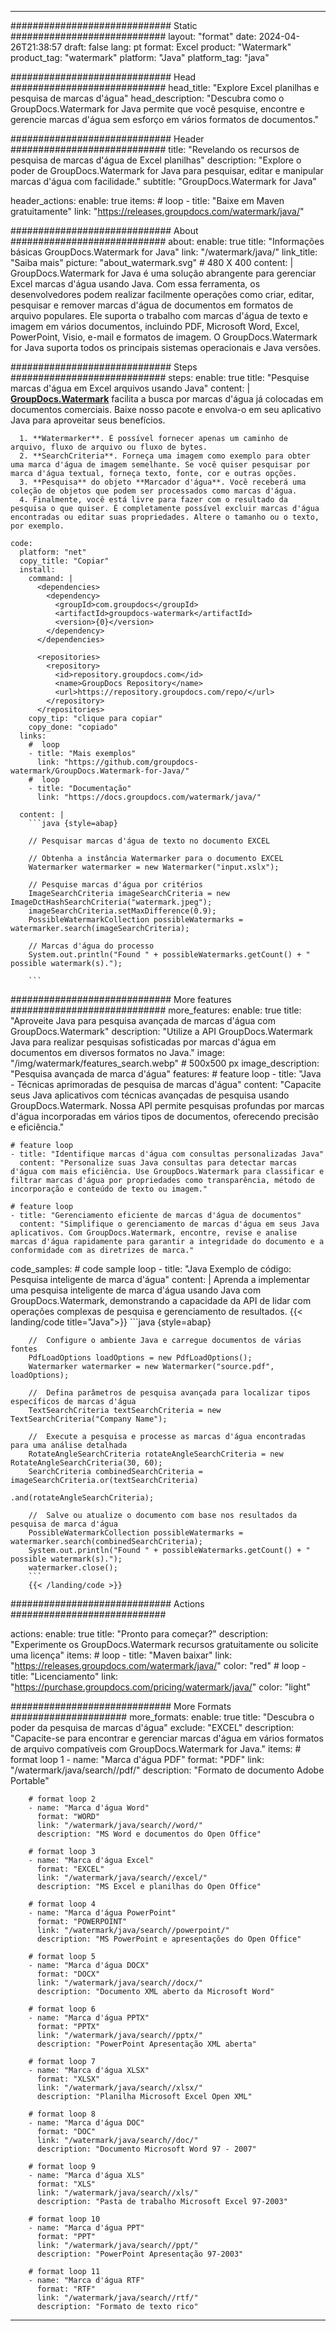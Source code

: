 
---
############################# Static ############################
layout: "format"
date:  2024-04-26T21:38:57
draft: false
lang: pt
format: Excel
product: "Watermark"
product_tag: "watermark"
platform: "Java"
platform_tag: "java"

############################# Head ############################
head_title: "Explore Excel planilhas e pesquisa de marcas d'água"
head_description: "Descubra como o GroupDocs.Watermark for Java permite que você pesquise, encontre e gerencie marcas d'água sem esforço em vários formatos de documentos."

############################# Header ############################
title: "Revelando os recursos de pesquisa de marcas d'água de Excel planilhas" 
description: "Explore o poder de GroupDocs.Watermark for Java para pesquisar, editar e manipular marcas d'água com facilidade."
subtitle: "GroupDocs.Watermark for Java" 

header_actions:
  enable: true
  items:
    #  loop
    - title: "Baixe em Maven gratuitamente"
      link: "https://releases.groupdocs.com/watermark/java/"
      
############################# About ############################
about:
    enable: true
    title: "Informações básicas GroupDocs.Watermark for Java"
    link: "/watermark/java/"
    link_title: "Saiba mais"
    picture: "about_watermark.svg" # 480 X 400
    content: |
       GroupDocs.Watermark for Java é uma solução abrangente para gerenciar Excel marcas d'água usando Java. Com essa ferramenta, os desenvolvedores podem realizar facilmente operações como criar, editar, pesquisar e remover marcas d'água de documentos em formatos de arquivo populares. Ele suporta o trabalho com marcas d'água de texto e imagem em vários documentos, incluindo PDF, Microsoft Word, Excel, PowerPoint, Visio, e-mail e formatos de imagem. O GroupDocs.Watermark for Java suporta todos os principais sistemas operacionais e Java versões.

############################# Steps ############################
steps:
    enable: true
    title: "Pesquise marcas d'água em Excel arquivos usando Java"
    content: |
      **[GroupDocs.Watermark](https://products.groupdocs.com/watermark/java/)** facilita a busca por marcas d'água já colocadas em documentos comerciais. Baixe nosso pacote e envolva-o em seu aplicativo Java para aproveitar seus benefícios.
      
      1. **Watermarker**. É possível fornecer apenas um caminho de arquivo, fluxo de arquivo ou fluxo de bytes.
      2. **SearchCriteria**. Forneça uma imagem como exemplo para obter uma marca d'água de imagem semelhante. Se você quiser pesquisar por marca d'água textual, forneça texto, fonte, cor e outras opções.
      3. **Pesquisa** do objeto **Marcador d'água**. Você receberá uma coleção de objetos que podem ser processados como marcas d'água.
      4. Finalmente, você está livre para fazer com o resultado da pesquisa o que quiser. É completamente possível excluir marcas d'água encontradas ou editar suas propriedades. Altere o tamanho ou o texto, por exemplo.
   
    code:
      platform: "net"
      copy_title: "Copiar"
      install:
        command: |
          <dependencies>
            <dependency>
              <groupId>com.groupdocs</groupId>
              <artifactId>groupdocs-watermark</artifactId>
              <version>{0}</version>
            </dependency>
          </dependencies>

          <repositories>
            <repository>
              <id>repository.groupdocs.com</id>
              <name>GroupDocs Repository</name>
              <url>https://repository.groupdocs.com/repo/</url>
            </repository>
          </repositories>
        copy_tip: "clique para copiar"
        copy_done: "copiado"
      links:
        #  loop
        - title: "Mais exemplos"
          link: "https://github.com/groupdocs-watermark/GroupDocs.Watermark-for-Java/"
        #  loop
        - title: "Documentação"
          link: "https://docs.groupdocs.com/watermark/java/"
          
      content: |
        ```java {style=abap}

        // Pesquisar marcas d'água de texto no documento EXCEL

        // Obtenha a instância Watermarker para o documento EXCEL
        Watermarker watermarker = new Watermarker("input.xslx");

        // Pesquise marcas d'água por critérios
        ImageSearchCriteria imageSearchCriteria = new ImageDctHashSearchCriteria("watermark.jpeg");
        imageSearchCriteria.setMaxDifference(0.9);
        PossibleWatermarkCollection possibleWatermarks = watermarker.search(imageSearchCriteria);

        // Marcas d'água do processo
        System.out.println("Found " + possibleWatermarks.getCount() + " possible watermark(s).");
        
        ```   
        
############################# More features ############################
more_features:
  enable: true
  title: "Aproveite Java para pesquisa avançada de marcas d'água com GroupDocs.Watermark"
  description: "Utilize a API GroupDocs.Watermark Java para realizar pesquisas sofisticadas por marcas d'água em documentos em diversos formatos no Java."
  image: "/img/watermark/features_search.webp" # 500x500 px
  image_description: "Pesquisa avançada de marca d'água"
  features:
    # feature loop
    - title: "Java - Técnicas aprimoradas de pesquisa de marcas d'água"
      content: "Capacite seus Java aplicativos com técnicas avançadas de pesquisa usando GroupDocs.Watermark. Nossa API permite pesquisas profundas por marcas d'água incorporadas em vários tipos de documentos, oferecendo precisão e eficiência."

    # feature loop
    - title: "Identifique marcas d'água com consultas personalizadas Java"
      content: "Personalize suas Java consultas para detectar marcas d'água com mais eficiência. Use GroupDocs.Watermark para classificar e filtrar marcas d'água por propriedades como transparência, método de incorporação e conteúdo de texto ou imagem."

    # feature loop
    - title: "Gerenciamento eficiente de marcas d'água de documentos"
      content: "Simplifique o gerenciamento de marcas d'água em seus Java aplicativos. Com GroupDocs.Watermark, encontre, revise e analise marcas d'água rapidamente para garantir a integridade do documento e a conformidade com as diretrizes de marca."
      
  code_samples:
    # code sample loop
    - title: "Java Exemplo de código: Pesquisa inteligente de marca d'água"
      content: |
        Aprenda a implementar uma pesquisa inteligente de marca d'água usando Java com GroupDocs.Watermark, demonstrando a capacidade da API de lidar com operações complexas de pesquisa e gerenciamento de resultados.
        {{< landing/code title="Java">}}
        ```java {style=abap}
        
        //  Configure o ambiente Java e carregue documentos de várias fontes
        PdfLoadOptions loadOptions = new PdfLoadOptions();
        Watermarker watermarker = new Watermarker("source.pdf", loadOptions);

        //  Defina parâmetros de pesquisa avançada para localizar tipos específicos de marcas d'água
        TextSearchCriteria textSearchCriteria = new TextSearchCriteria("Company Name");

        //  Execute a pesquisa e processe as marcas d'água encontradas para uma análise detalhada
        RotateAngleSearchCriteria rotateAngleSearchCriteria = new RotateAngleSearchCriteria(30, 60);
        SearchCriteria combinedSearchCriteria = imageSearchCriteria.or(textSearchCriteria)
                                                                   .and(rotateAngleSearchCriteria);

        //  Salve ou atualize o documento com base nos resultados da pesquisa de marca d'água
        PossibleWatermarkCollection possibleWatermarks = watermarker.search(combinedSearchCriteria);
        System.out.println("Found " + possibleWatermarks.getCount() + " possible watermark(s).");
        watermarker.close();
        ```
        {{< /landing/code >}}


############################# Actions ############################

actions:
  enable: true
  title: "Pronto para começar?"
  description: "Experimente os GroupDocs.Watermark recursos gratuitamente ou solicite uma licença"
  items:
    #  loop
    - title: "Maven baixar"
      link: "https://releases.groupdocs.com/watermark/java/"
      color: "red"
        #  loop
    - title: "Licenciamento"
      link: "https://purchase.groupdocs.com/pricing/watermark/java/"
      color: "light"


############################# More Formats #####################
more_formats:
    enable: true
    title: "Descubra o poder da pesquisa de marcas d'água"
    exclude: "EXCEL"
    description: "Capacite-se para encontrar e gerenciar marcas d'água em vários formatos de arquivo compatíveis com GroupDocs.Watermark for Java."
    items: 
        # format loop 1
        - name: "Marca d'água PDF"
          format: "PDF"
          link: "/watermark/java/search//pdf/"
          description: "Formato de documento Adobe Portable"

        # format loop 2
        - name: "Marca d'água Word"
          format: "WORD"
          link: "/watermark/java/search//word/"
          description: "MS Word e documentos do Open Office"
          
        # format loop 3
        - name: "Marca d'água Excel"
          format: "EXCEL"
          link: "/watermark/java/search//excel/"
          description: "MS Excel e planilhas do Open Office"

        # format loop 4
        - name: "Marca d'água PowerPoint"
          format: "POWERPOINT"
          link: "/watermark/java/search//powerpoint/"
          description: "MS PowerPoint e apresentações do Open Office"

        # format loop 5
        - name: "Marca d'água DOCX"
          format: "DOCX"
          link: "/watermark/java/search//docx/"
          description: "Documento XML aberto da Microsoft Word"
          
        # format loop 6
        - name: "Marca d'água PPTX"
          format: "PPTX"
          link: "/watermark/java/search//pptx/"
          description: "PowerPoint Apresentação XML aberta"
          
        # format loop 7
        - name: "Marca d'água XLSX"
          format: "XLSX"
          link: "/watermark/java/search//xlsx/"
          description: "Planilha Microsoft Excel Open XML"

        # format loop 8
        - name: "Marca d'água DOC"
          format: "DOC"
          link: "/watermark/java/search//doc/"
          description: "Documento Microsoft Word 97 - 2007"

        # format loop 9
        - name: "Marca d'água XLS"
          format: "XLS"
          link: "/watermark/java/search//xls/"
          description: "Pasta de trabalho Microsoft Excel 97-2003"

        # format loop 10
        - name: "Marca d'água PPT"
          format: "PPT"
          link: "/watermark/java/search//ppt/"
          description: "PowerPoint Apresentação 97-2003"

        # format loop 11
        - name: "Marca d'água RTF"
          format: "RTF"
          link: "/watermark/java/search//rtf/"
          description: "Formato de texto rico"

---